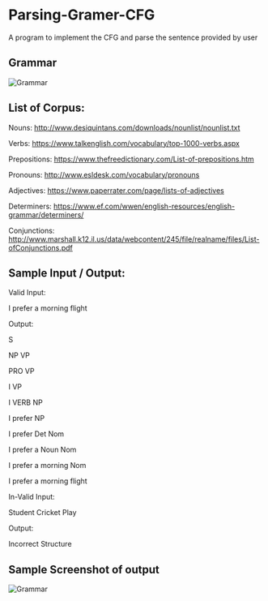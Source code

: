 # Parsing-Gramer-CFG
A program to implement the CFG and parse the sentence provided by user

## Grammar

![Grammar](https://user-images.githubusercontent.com/50051546/91566349-f54dc880-e95c-11ea-98fc-dc2d1c8dd527.png)

## List of Corpus:

Nouns: http://www.desiquintans.com/downloads/nounlist/nounlist.txt

Verbs: https://www.talkenglish.com/vocabulary/top-1000-verbs.aspx

Prepositions: https://www.thefreedictionary.com/List-of-prepositions.htm

Pronouns: http://www.esldesk.com/vocabulary/pronouns

Adjectives: https://www.paperrater.com/page/lists-of-adjectives

Determiners: https://www.ef.com/wwen/english-resources/english-grammar/determiners/

Conjunctions: http://www.marshall.k12.il.us/data/webcontent/245/file/realname/files/List-ofConjunctions.pdf

## Sample Input / Output:

Valid Input:

I prefer a morning flight

Output:

S

NP VP

PRO VP

I VP

I VERB NP

I prefer NP


I prefer Det Nom

I prefer a Noun Nom

I prefer a morning Nom

I prefer a morning flight

In-Valid Input:

Student Cricket Play

Output:

Incorrect Structure 

## Sample Screenshot of output

![Grammar](https://user-images.githubusercontent.com/50051546/91566790-9ccafb00-e95d-11ea-9440-ac9e4b3c2cb5.png)
